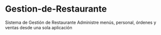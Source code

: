 # Gestion-de-Restaurante
Sistema de Gestión de Restaurante Administre menús, personal, órdenes y ventas desde una sola aplicación
